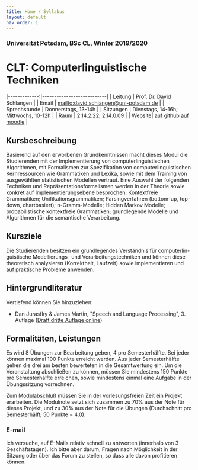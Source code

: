 ```yaml
---
title: Home / Syllabus
layout: default
nav_order: 1
---
```


### Universität Potsdam, BSc CL, Winter 2019/2020
# CLT: Computerlinguistische Techniken


|-------------:|---------------------------|
| Leitung      | Prof. Dr. David Schlangen |
| Email        | <mailto:david.schlangen@uni-potsdam.de> |
| Sprechstunde | Donnerstags, 13-14h |
| Sitzungen    | Dienstags, 14-16h; Mittwochs, 10-12h           |
| Raum   | 2.14.2.22; 2.14.0.09                          |
| Website| [auf github](https://compling-potsdam.github.io/wise19-clt/)  [auf moodle]() |



## Kursbeschreibung

Basierend auf den erworbenen Grundkenntnissen macht dieses Modul die Studierenden mit der Implementierung von computerlinguistischen Algorithmen, mit Formalismen zur Spezifikation von computerlinguistischen Kernressourcen wie Grammatiken und Lexika, sowie mit dem Training von ausgewählten statistischen Modellen vertraut.
Eine Auswahl der folgenden Techniken und Repräsentationsformalismen werden in der Theorie sowie konkret auf Implementierungsebene besprochen: Kontextfreie Grammatiken; Unifikationsgrammatiken; Parsingverfahren (bottom-up, top-down, chartbasiert); n-Gramm-Modelle; Hidden Markov Modelle; probabilistische kontextfreie Grammatiken; grundlegende Modelle und Algorithmen für die semantische Verarbeitung.


## Kursziele


Die Studierenden besitzen ein grundlegendes Verständnis für computerlin- guistische Modellierungs- und Verarbeitungstechniken und können diese theoretisch analysieren (Korrektheit, Laufzeit) sowie implementieren und auf praktische Probleme anwenden.



## Hintergrundliteratur

Vertiefend können Sie hinzuziehen:

* Dan Jurasfky & James Martin, "Speech and Language Processing", 3. Auflage ([Draft dritte Auflage online](https://web.stanford.edu/~jurafsky/slp3/))


## Formalitäten, Leistungen

Es wird 8 Übungen zur Bearbeitung geben, 4 pro Semesterhälfte. Bei jeder können maximal 100 Punkte erreicht werden.  Aus jeder Semesterhälfte gehen die drei am besten bewerteten in die Gesamtwertung ein. Um die Veranstaltung abschließen zu können, müssen Sie mindestens 150 Punkte pro Semesterhälfte erreichen, sowie mindestens einmal eine Aufgabe in der Übungssitzung vorrechnen.

Zum Modulabschluß müssen Sie in der vorlesungsfreien Zeit ein Projekt erarbeiten. Die Modulnote setzt sich zusammen zu 70% aus der Note für dieses Projekt, und zu 30% aus der Note für die Übungen (Durchschnitt pro Semesterhälft; 50 Punkte = 4.0).



### E-mail

Ich versuche, auf E-Mails relativ schnell zu antworten (innerhalb von 3 Geschäftstagen). Ich bitte aber darum, Fragen nach Möglichkeit in der Sitzung oder über das Forum zu stellen, so dass alle davon profitieren können.
